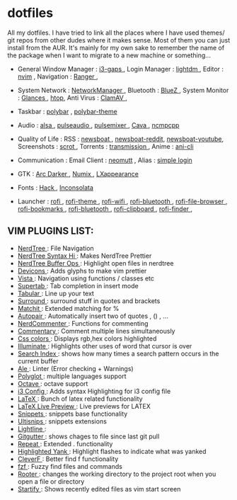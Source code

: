 # dotfiles

All my dotfiles. I have tried to link all the places where I have used themes/
git repos from other dudes where it makes sense. Most of them you can just
install from the AUR. It's mainly for my own sake to remember the name of the
package when I want to migrate to a new machine or something...

* General
Window Manager : [i3-gaps ](https://github.com/Airblader/i3) ,
Login Manager  : [lightdm ](https://github.com/canonical/lightdm) ,
Editor : [nvim](https://github.com/neovim/neovim) ,
Navigation : [Ranger   ](https://ranger.github.io/) ,

* System
Network        : [NetworkManager ](https://networkmanager.dev/),
Bluetooth      : [BlueZ          ](http://www.bluez.org/),
System Monitor : [Glances        ](https://github.com/nicolargo/glances) ,
[htop](https://htop.dev/),
Anti Virus     : [ClamAV         ](https://github.com/Cisco-Talos/clamav),

* Taskbar :
[polybar](https://github.com/polybar/polybar) ,
[polybar-theme ](https://github.com/adi1090x/polybar-themes)

* Audio :
[alsa       ](https://archlinux.org/packages/extra/x86_64/alsa-utils/),
[pulseaudio ](https://archlinux.org/packages/extra/x86_64/pulseaudio/),
[pulsemixer ](https://github.com/GeorgeFilipkin/pulsemixer),
[Cava       ](https://github.com/karlstav/cava),
[ncmpcpp    ](https://github.com/ncmpcpp/ncmpcpp)

* Quality of Life :
RSS         : [newsboat     ](https://github.com/newsboat/newsboat) ,
[newsboat-reddit](https://pypi.org/project/tuir/),
[newsboat-youtube](https://mpv.io/),
Screenshots : [scrot        ](https://github.com/dreamer/scrot) ,
Torrents    : [transmission ](https://github.com/transmission/transmission) ,
Anime       : [ani-cli      ](https://github.com/pystardust/ani-cli)

* Communication :
Email Client : [neomutt](https://github.com/neomutt/neomutt) ,
Alias : [simple login](https://github.com/simple-login)

* GTK :
[Arc Darker   ](https://github.com/arc-design/arc-theme) ,
[Numix        ](https://github.com/numixproject) ,
[LXappearance ](https://github.com/lxde/lxappearance)

* Fonts :
[Hack        ](https://github.com/gitQqqHs/Hack-Font) ,
[Inconsolata ](https://github.com/googlefonts/Inconsolata)

* Launcher :
[rofi              ](https://github.com/davatorium/rofi),
[rofi-theme        ](https://github.com/adi1090x/rofi),
[rofi-wifi         ](https://github.com/Quoteme/networkmanager-dmenu-bluetoothfix),
[rofi-bluetooth    ](https://github.com/nickclyde/rofi-bluetooth),
[rofi-file-browser ](https://github.com/marvinkreis/rofi-file-browser-extended),
[rofi-bookmarks    ](https://github.com/ant-arctica/rofi-bookmarks),
[rofi-bluetooth    ](https://github.com/nickclyde/rofi-bluetooth),
[rofi-clipboard    ](https://github.com/seamus-45/roficlip),
[rofi-finder       ](https://github.com/davatorium/rofi-scripts/tree/master/rofi-finder),

## VIM PLUGINS LIST:

* [NerdTree            ](github.com/scrooloose/nerdtree)                     : File Navigation
* [NerdTree Syntax Hi  ](github.com/tiagofumo/vim-nerdtree-syntax-highlight) : Makes NerdTree Prettier
* [NerdTree Buffer Ops ](github.com/PhilRunninger/nerdtree-buffer-ops)       : Highlight open files in nerdtree
* [Devicons            ](github.com/ryanoasis/vim-devicons)                  : Adds glyphs to make vim prettier
* [Vista               ](github.com/liuchengxu/vista.vim)                    : Navigation using functions / classes etc
* [Supertab            ](github.com/ervandew/supertab)                       : Tab completion in insert mode
* [Tabular             ](github.com/godlygeek/tabular)                       : Line up your text
* [Surround            ](github.com/tpope/vim-surround)                      : surround stuff in quotes and brackets
* [Matchit             ](github.com/adelarsq/vim-matchit)                    : Extended matching for %
* [Autopair            ](github.com/jiangmiao/auto-pairs)                    : Automatically insert two of quotes , () , ...
* [NerdCommenter       ](github.com/scrooloose/nerdcommenter)                : Functions for commenting
* [Commentary          ](github.com/tpope/vim-commentary)                    : Comment multiple lines simultaneously
* [Css colors          ](github.com/ap/vim-css-color)                        : Displays rgb,hex colors highlighted
* [Illuminate          ](github.com/RRethy/vim-illuminate)                   : Highlights other uses of word that cursor is over
* [Search Index        ](github.com/google/vim-searchindex)                  : shows how many times a search pattern occurs in the current buffer
* [Ale                 ](github.com/dense-analysis/ale)                      : Linter (Error checking + Warnings)
* [Polyglot            ](github.com/sheerun/vim-polyglot)                    : multiple languages support
* [Octave              ](github.com/McSinyx/vim-octave.git)                  : octave support
* [i3 Config           ](github.com/mboughaba/i3config.vim)                  : Adds syntax Highlighting for i3 config file
* [LaTeX               ](github.com/LaTeX-Box-Team/LaTeX-Box)                : Bunch of latex related functionality
* [LaTeX Live Preview  ](github.com/xuhdev/vim-latex-live-preview)           : Live previews for LATEX
* [Snippets            ](github.com/honza/vim-snippets)                      : snippets base functionality
* [Ultisnips           ](github.com/SirVer/ultisnips)                        : snippets extensions
* [Lightline           ](github.com/itchyny/lightline.vim)                   :
* [Gitgutter           ](github.com/airblade/vim-gitgutter)                  : shows chages to file since last git pull
* [Repeat              ](github.com/tpope/vim-repeat)                        : Extended . functionality
* [Highlighted Yank    ](github.com/machakann/vim-highlightedyank)           : Highlight flashes to indicate what was yanked
* [CleverF             ](github.com/rhysd/clever-f.vim)                      : Better find f functionality
* [fzf                 ](github.com/junegunn/fzf.vim)                        : Fuzzy find files and commands
* [Rooter              ](github.com/airblade/vim-rooter)                     : changes the working directory to the project root when you open a file or directory
* [Startify            ](github.com/mhinz/vim-startify)                      : Shows recently edited files as vim start screen

